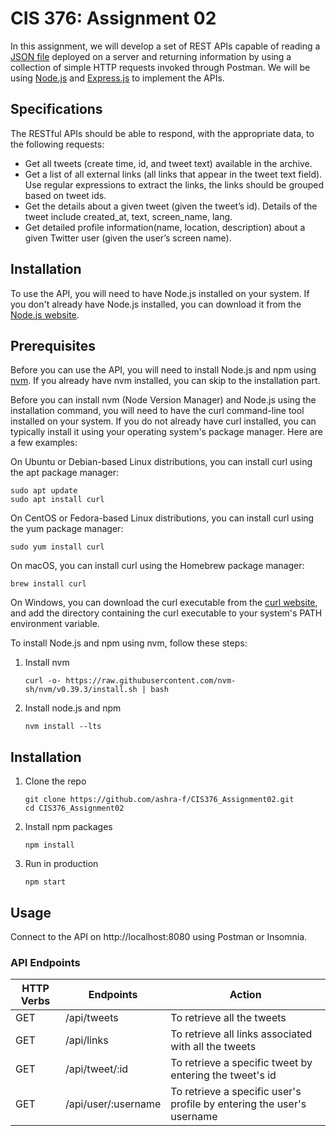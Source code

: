 
# CIS 376: Assignment 02

In this assignment, we will develop a set of REST APIs capable of reading a [JSON file](https://foyzulhassan.github.io/files/favs.json) deployed on a server and returning information by using a collection of simple HTTP requests invoked through Postman. We will be using [Node.js](https://nodejs.org/en/) and [Express.js](https://expressjs.com/) to implement the APIs.


## Specifications

The RESTful APIs should be able to respond, with the appropriate data, to the following requests:

-   Get all tweets (create time, id, and tweet text) available in the archive.   
-   Get a list of all external links (all links that appear in the tweet text field). Use regular expressions to extract the links, the links should be grouped based on tweet ids.
-   Get the details about a given tweet (given the tweet’s id). Details of the tweet include created_at, text, screen_name, lang.
-   Get detailed profile information(name, location, description) about a given Twitter user (given the user’s screen name).

## Installation

To use the API, you will need to have Node.js installed on your system. If you don't already have Node.js installed, you can download it from the [Node.js website](https://nodejs.org/en/).

## Prerequisites

Before you can use the API, you will need to install Node.js and npm using [nvm](https://github.com/nvm-sh/nvm). If you already have nvm installed, you can skip to the installation part.

Before you can install nvm (Node Version Manager) and Node.js using the installation command, you will need to have the curl command-line tool installed on your system. If you do not already have curl installed, you can typically install it using your operating system's package manager. Here are a few examples:

On Ubuntu or Debian-based Linux distributions, you can install curl using the apt package manager:
```
sudo apt update
sudo apt install curl
```
On CentOS or Fedora-based Linux distributions, you can install curl using the yum package manager:
```
sudo yum install curl
```
On macOS, you can install curl using the Homebrew package manager:
```
brew install curl
```
On Windows, you can download the curl executable from the [curl website](https://curl.se/windows/), and add the directory containing the curl executable to your system's PATH environment variable.

To install Node.js and npm using nvm, follow these steps:
1. Install nvm
   ```
   curl -o- https://raw.githubusercontent.com/nvm-sh/nvm/v0.39.3/install.sh | bash
   ```
2. Install node.js and npm
   ```
   nvm install --lts
   ```

## Installation
1. Clone the repo
   ```
   git clone https://github.com/ashra-f/CIS376_Assignment02.git
   cd CIS376_Assignment02
   ```
2. Install npm packages
   ```
   npm install
   ```
3. Run in production
   ```
   npm start
   ```

## Usage

Connect to the API on http://localhost:8080 using Postman or Insomnia.

### API Endpoints  
| HTTP Verbs | Endpoints | Action |  
| --- | --- | --- |  
| GET | /api/tweets | To retrieve all the tweets |  
| GET | /api/links | To retrieve all links associated with all the tweets | 
| GET | /api/tweet/:id | To retrieve a specific tweet by entering the tweet's id |  
| GET | /api/user/:username | To retrieve a specific user's profile by entering the user's username| 
